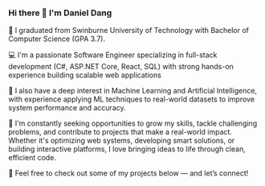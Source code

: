 ### Hi there 👋 I'm Daniel Dang

🏫 I graduated from Swinburne University of Technology with Bachelor of Computer Science (GPA 3.7).

💻 I'm a passionate Software Engineer specializing in full-stack development (C#, ASP.NET Core, React, SQL) with strong hands-on experience building scalable web applications

🧠 I also have a deep interest in Machine Learning and Artificial Intelligence, with experience applying ML techniques to real-world datasets to improve system performance and accuracy.

🚀 I'm constantly seeking opportunities to grow my skills, tackle challenging problems, and contribute to projects that make a real-world impact. Whether it's optimizing web systems, developing smart solutions, or building interactive platforms, I love bringing ideas to life through clean, efficient code.

🔗 Feel free to check out some of my projects below — and let’s connect!
